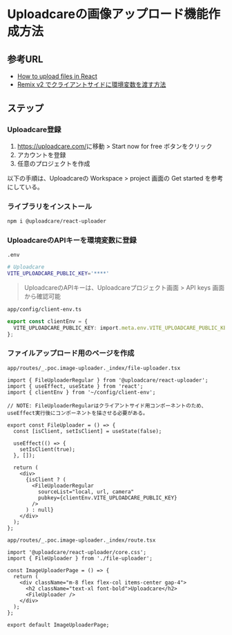 # Uploadcareの画像アップロード機能作成方法

## 参考URL

- [How to upload files in React](https://uploadcare.com/blog/how-to-upload-file-in-react/)
- [Remix v2 でクライアントサイドに環境変数を渡す方法](https://www.gaji.jp/blog/2024/09/25/20881/)

## ステップ

### Uploadcare登録

1. <https://uploadcare.com/>に移動 > Start now for free ボタンをクリック
2. アカウントを登録
3. 任意のプロジェクトを作成

以下の手順は、Uploadcareの Workspace > project 画面の Get started を参考にしている。

### ライブラリをインストール

```sh
npm i @uploadcare/react-uploader
```

### UploadcareのAPIキーを環境変数に登録

`.env`

```sh
# Uploadcare
VITE_UPLOADCARE_PUBLIC_KEY='****'
```

> UploadcareのAPIキーは、Uploadcareプロジェクト画面 > API keys 画面から確認可能

`app/config/client-env.ts`

```ts
export const clientEnv = {
  VITE_UPLOADCARE_PUBLIC_KEY: import.meta.env.VITE_UPLOADCARE_PUBLIC_KEY,
};
```

### ファイルアップロード用のページを作成

`app/routes/_.poc.image-uploader._index/file-uploader.tsx`

```tsx
import { FileUploaderRegular } from '@uploadcare/react-uploader';
import { useEffect, useState } from 'react';
import { clientEnv } from '~/config/client-env';

// NOTE: FileUploaderRegularはクライアントサイド用コンポーネントのため、useEffect実行後にコンポーネントを描させる必要がある。

export const FileUploader = () => {
  const [isClient, setIsClient] = useState(false);

  useEffect(() => {
    setIsClient(true);
  }, []);

  return (
    <div>
      {isClient ? (
        <FileUploaderRegular
          sourceList="local, url, camera"
          pubkey={clientEnv.VITE_UPLOADCARE_PUBLIC_KEY}
        />
      ) : null}
    </div>
  );
};
```

`app/routes/_.poc.image-uploader._index/route.tsx`

```tsx
import '@uploadcare/react-uploader/core.css';
import { FileUploader } from './file-uploader';

const ImageUploaderPage = () => {
  return (
    <div className="m-8 flex flex-col items-center gap-4">
      <h2 className="text-xl font-bold">Uploadcare</h2>
      <FileUploader />
    </div>
  );
};

export default ImageUploaderPage;
```
